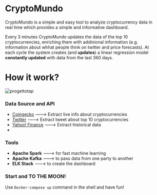 # CryptoMundo
CryptoMundo is a simple and easy tool to analyze cryptocurrency data in real time which provides a simple and informative dashboard.

Every 3 minutes CryptoMundo updates the data of the top 10 cryptocurrencies, enriching them with addinional information (e.g. information about whhat people think on twitter and price forecasts). At each cycle the system creates (and **updates**) a linear regression model **constantly updated** with data from the last 360 days.

# How it work?

![progettotap](https://user-images.githubusercontent.com/105871424/176013226-73938bf9-0047-4823-b590-ea8b4ace62f1.jpg)

### Data Source and API
  - [Coingecko](https://pypi.org/project/pycoingecko/) ---> Extract live info about cryptocurrencies
  - [Twitter](https://pypi.org/project/snscrape/) ---> Extract tweet about top 10 cryptocurrencies
  - [Yahoo! Finance](https://pypi.org/project/yfinance/) ---> Extract historical data
  - 
### Tools
  - **Apache Spark** ---> for fast machine learning
  - **Apache Kafka** ---> to pass data from one party to another
  - **ELK Stack** ---> to create the dashboard

### Start and TO THE MOON!

Use `Docker-compose up` command  in the shell and have fun!
